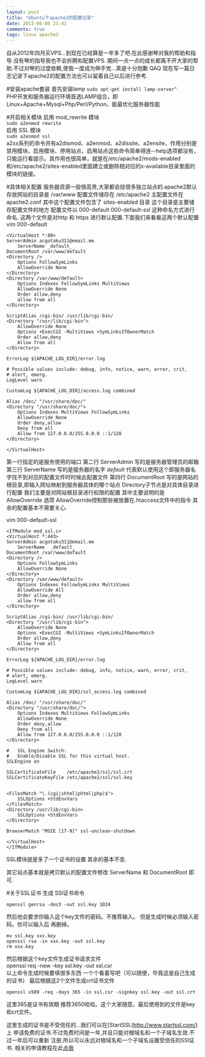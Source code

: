 ```yaml
---
layout: post
title: "Ubuntu下apache2的配置记录"
date: 2013-06-06 21:41
comments: true
tags: linux apache2
---
```


自从2012年四月买VPS...到现在已经算是一年多了吧.在此感谢琴对我的帮助和指导.没有琴的指导我也不会折腾和配置VPS.
期间一点一点的成长都离不开大家的帮助.不过对琴的过度依赖,使我一度成为伸手党...真是十分抱歉 QAQ 
现在写一篇日志记录下apache2的配置方法也可以留着自己以后进行参考.

#安装apache套装
首先安装lamp
`sudo apt-get install lamp-server^`    
PHP开发和服务器运行环境首选LAMP组合，即Linux+Apache+Mysql+Php/Perl/Python，能最优化服务器性能

#开启相关模块
启用 mod_rewrite 模块  
`sudo a2enmod rewrite`  
启用 SSL 模块  
`sudo a2enmod ssl`   
a2xx系列的命令共有a2dismod、a2enmod、a2dissite、a2ensite，作用分别是禁用模块、启用模块、停用站点、启用站点这些命令简单得连--help选项都没有，只能运行看提示。其作用也很简单，就是在/etc/apache2/mods-enabled和/etc/apache2/sites-enabled里面建立或删除相对应的x-available目录里面的模块的链接。

#具体相关配置
服务器资源一般很高贵,大家都会挂很多独立站点的.apache2默认存放网站的目录是 /var/www 
配置文件储存在 /etc/apache2 主配置文件在 apache2.conf 其中这个配置文件包含了 sites-enabled 目录
这个目录是主要储存配置文件的地方 配置文件以 000-default 000-default-ssl 这种命名方式进行命名.
这两个文件是对http 和 https 进行默认配置.下面我们来看看这两个默认配置
vim 000-default

	<VirtualHost *:80>
	ServerAdmin acgotaku311@email.me
        ServerName _default_
	DocumentRoot /var/www/default
	<Directory />
		Options FollowSymLinks
		AllowOverride None
	</Directory>
	<Directory /var/www/default>
		Options Indexes FollowSymLinks MultiViews
		AllowOverride None
		Order allow,deny
		allow from all
	</Directory>

	ScriptAlias /cgi-bin/ /usr/lib/cgi-bin/
	<Directory "/usr/lib/cgi-bin">
		AllowOverride None
		Options +ExecCGI -MultiViews +SymLinksIfOwnerMatch
		Order allow,deny
		Allow from all
	</Directory>

	ErrorLog ${APACHE_LOG_DIR}/error.log

	# Possible values include: debug, info, notice, warn, error, crit,
	# alert, emerg.
	LogLevel warn

	CustomLog ${APACHE_LOG_DIR}/access.log combined

    Alias /doc/ "/usr/share/doc/"
    <Directory "/usr/share/doc/">
        Options Indexes MultiViews FollowSymLinks
        AllowOverride None
        Order deny,allow
        Deny from all
        Allow from 127.0.0.0/255.0.0.0 ::1/128
    </Directory>

	</VirtualHost>

第一行指定的是服务使用的端口
第二行 ServerAdmin 写的是服务器管理员的邮箱
第三行 ServerName 写的是服务器的名字 _default_ 代表默认使用这个即服务器名字找不到对应的配置文件时时候此配置文件
第四行 DocumentRoot 写的是网站的根目录,即输入网址映射到服务器具体的哪个站点
Directory子节点是对具体目录进行配置 我们主要是对网站根目录进行权限的配置
其中主要说明的是 AllowOverride 选项 AllowOverride控制那些被放置在.htaccess文件中的指令
其余的配置基本不需要关心.

vim 000-default-ssl

	<IfModule mod_ssl.c>
	<VirtualHost *:443>
	ServerAdmin acgotaku311@email.me
        ServerName  _default_
	DocumentRoot /var/www/default
	<Directory />
		Options FollowSymLinks
		AllowOverride None
	</Directory>
	<Directory /var/www/default>
		Options Indexes FollowSymLinks MultiViews
		AllowOverride All
		Order allow,deny
		allow from all
	</Directory>

	ScriptAlias /cgi-bin/ /usr/lib/cgi-bin/
	<Directory "/usr/lib/cgi-bin">
		AllowOverride None
		Options +ExecCGI -MultiViews +SymLinksIfOwnerMatch
		Order allow,deny
		Allow from all
	</Directory>

	ErrorLog ${APACHE_LOG_DIR}/error.log

	# Possible values include: debug, info, notice, warn, error, crit,
	# alert, emerg.
	LogLevel warn

	CustomLog ${APACHE_LOG_DIR}/ssl_access.log combined

	Alias /doc/ "/usr/share/doc/"
	<Directory "/usr/share/doc/">
		Options Indexes MultiViews FollowSymLinks
		AllowOverride None
		Order deny,allow
		Deny from all
		Allow from 127.0.0.0/255.0.0.0 ::1/128
	</Directory>

	#   SSL Engine Switch:
	#   Enable/Disable SSL for this virtual host.
	SSLEngine on

	SSLCertificateFile    /etc/apache2/ssl/ssl.crt
	SSLCertificateKeyFile /etc/apache2/ssl/ssl.key

	
	<FilesMatch "\.(cgi|shtml|phtml|php)$">
		SSLOptions +StdEnvVars
	</FilesMatch>
	<Directory /usr/lib/cgi-bin>
		SSLOptions +StdEnvVars
	</Directory>

	BrowserMatch "MSIE [17-9]" ssl-unclean-shutdown

	</VirtualHost>
	</IfModule>

SSL模块就是多了一个证书的设置  其余的基本不变.

其它站点基本就是拷贝默认的配置文件修改 ServerName 和 DocumentRoot 即可.

#关于SSL证书
生成 SSl证书命令

	openssl genrsa -des3 -out ssl.key 1024
然后他会要求你输入这个key文件的密码。不推荐输入。 但是生成时候必须输入密码。你可以输入后 再删掉。 
	
	mv ssl.key xxx.key  
	openssl rsa -in xxx.key -out ssl.key  
	rm xxx.key  
然后根据这个key文件生成证书请求文件  
openssl req -new -key ssl.key -out ssl.csr  
以上命令生成时候要填很多东西 一个个看着写吧（可以随便，毕竟这是自己生成的证书）
最后根据这2个文件生成crt证书文件

	openssl x509 -req -days 365 -in ssl.csr -signkey ssl.key -out ssl.crt  
这里365是证书有效期 推荐3650哈哈。这个大家随意。最后使用到的文件是key和crt文件。

这里生成的证书是不受信任的...我们可以在[StartSSL(http://www.startssl.com/)上
申请免费的证书.不过免费时间是一年,并且只能对根域名和一个子域名生效.不过一年后可以重新
注册,所以可以永远对根域名和一个子域名设置受信任的SSl证书.
相关的申请教程在此[点我](http://www.deepvps.com/apply-startssl-ssl-certificate.html)

